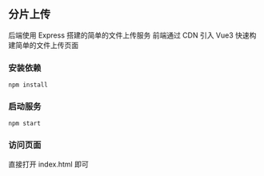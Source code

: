 ## 分片上传

后端使用 Express 搭建的简单的文件上传服务
前端通过 CDN 引入 Vue3 快速构建简单的文件上传页面

### 安装依赖
```
npm install
```

### 启动服务
```
npm start
```

### 访问页面

直接打开 index.html 即可